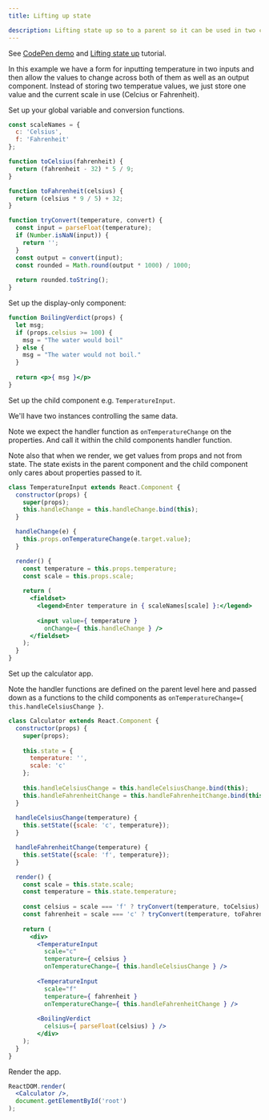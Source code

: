 ```yaml
---
title: Lifting up state

description: Lifting state up so to a parent so it can be used in two child components
---
```


See [CodePen demo][] and [Lifting state up][] tutorial.

[CodePen demo]: https://codepen.io/gaearon/pen/WZpxpz?editors=0010
[Lifting state up]: https://reactjs.org/docs/lifting-state-up.html

In this example we have a form for inputting temperature in two inputs and then allow the values to change across both of them as well as an output component. Instead of storing two temperatue values, we just store one value and the current scale in use (Celcius or Fahrenheit).

Set up your global variable and conversion functions.

```jsx
const scaleNames = {
  c: 'Celsius',
  f: 'Fahrenheit'
};

function toCelsius(fahrenheit) {
  return (fahrenheit - 32) * 5 / 9;
}

function toFahrenheit(celsius) {
  return (celsius * 9 / 5) + 32;
}

function tryConvert(temperature, convert) {
  const input = parseFloat(temperature);
  if (Number.isNaN(input)) {
    return '';
  }
  const output = convert(input);
  const rounded = Math.round(output * 1000) / 1000;
  
  return rounded.toString();
}
```

Set up the display-only component:

```jsx
function BoilingVerdict(props) {
  let msg;
  if (props.celsius >= 100) {
    msg = "The water would boil"
  } else {
    msg = "The water would not boil."
  }
  
  return <p>{ msg }</p>
}
```

Set up the child component e.g. `TemperatureInput`. 

We'll have two instances controlling the same data.

Note we expect the handler function as `onTemperatureChange` on the properties. And call it within the child components handler function.

Note also that when we render, we get values from props and not from state. The state exists in the parent component and the child component only cares about properties passed to it.

```jsx
class TemperatureInput extends React.Component {
  constructor(props) {
    super(props);
    this.handleChange = this.handleChange.bind(this);
  }

  handleChange(e) {
    this.props.onTemperatureChange(e.target.value); 
  }

  render() {
    const temperature = this.props.temperature;    
    const scale = this.props.scale;
    
    return (
      <fieldset>
        <legend>Enter temperature in { scaleNames[scale] }:</legend>
        
        <input value={ temperature }
          onChange={ this.handleChange } />
      </fieldset>
    );
  }
}
```

Set up the calculator app. 

Note the handler functions are defined on the parent level here and passed down as a functions to the child components as `onTemperatureChange={ this.handleCelsiusChange }`.

```jsx
class Calculator extends React.Component {
  constructor(props) {
    super(props);
    
    this.state = {
      temperature: '', 
      scale: 'c' 
    };
    
    this.handleCelsiusChange = this.handleCelsiusChange.bind(this);
    this.handleFahrenheitChange = this.handleFahrenheitChange.bind(this);
  }
  
  handleCelsiusChange(temperature) {
    this.setState({scale: 'c', temperature});  
  }

  handleFahrenheitChange(temperature) {
    this.setState({scale: 'f', temperature}); 
  }

  render() {
    const scale = this.state.scale;    
    const temperature = this.state.temperature;    
    
    const celsius = scale === 'f' ? tryConvert(temperature, toCelsius) : temperature;    
    const fahrenheit = scale === 'c' ? tryConvert(temperature, toFahrenheit) : temperature;
    
    return (
      <div>
        <TemperatureInput
          scale="c"
          temperature={ celsius }          
          onTemperatureChange={ this.handleCelsiusChange } />        
          
        <TemperatureInput
          scale="f"
          temperature={ fahrenheit }          
          onTemperatureChange={ this.handleFahrenheitChange } />    
          
        <BoilingVerdict
          celsius={ parseFloat(celsius) } />      
        </div>
    );
  }
}
```

Render the app.

```jsx
ReactDOM.render(
  <Calculator />,
  document.getElementById('root')
);
```
